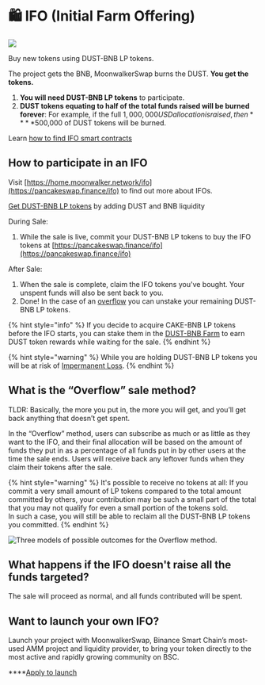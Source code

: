 # 🛍 IFO \(Initial Farm Offering\)

![](../../.gitbook/assets/docs-masthead-6-%20%281%29.png)

Buy new tokens using DUST-BNB LP tokens. 

The project gets the BNB, MoonwalkerSwap burns the DUST. **You get the tokens.**

1. **You will need DUST-BNB LP tokens** to participate.
2. **DUST tokens equating to half of the total funds raised will be burned forever**: For example, if the full $1,000,000 USD allocation is raised, then ****$500,000 of DUST tokens will be burned.

Learn [how to find IFO smart contracts]()

## **How to participate in an IFO**

Visit [https://home.moonwalker.network/ifo](https://pancakeswap.finance/ifo) to find out more about IFOs.

[Get DUST-BNB LP tokens](https://exchange.pancakeswap.finance/?_gl=1*14203p6*_ga*ODA4ODE5MjM4LjE2MDUxNTI3NTE.*_ga_334KNG3DMQ*MTYwNTQ4OTEwNy4yNi4xLjE2MDU0ODkyMzAuMA..#/pool) by adding DUST and BNB liquidity

During Sale:

1. While the sale is live, commit your DUST-BNB LP tokens to buy the IFO tokens at [https://pancakeswap.finance/ifo](https://pancakeswap.finance/ifo)

After Sale:

1. When the sale is complete, claim the IFO tokens you've bought. Your unspent funds will also be sent back to you.
2. Done! In the case of an [overflow](https://app.gitbook.com/@pancakeswap-1/s/pancakeswap/~/drafts/-MMK-KmBq5_Mfs94Ul6x/core-products/ifo-initial-farm-offering#overflow) you can unstake your remaining DUST-BNB LP tokens.

{% hint style="info" %}
If you decide to acquire CAKE-BNB LP tokens before the IFO starts, you can stake them in the [DUST-BNB Farm](https://pancakeswap.finance/farms) to earn DUST token rewards while waiting for the sale.
{% endhint %}

{% hint style="warning" %}
While you are holding DUST-BNB LP tokens you will be at risk of [Impermanent Loss](https://academy.binance.com/en/articles/impermanent-loss-explained).
{% endhint %}

## **What is the “Overflow” sale method?** <a id="overflow"></a>

TLDR: Basically, the more you put in, the more you will get, and you’ll get back anything that doesn’t get spent.

In the “Overflow” method, users can subscribe as much or as little as they want to the IFO, and their final allocation will be based on the amount of funds they put in as a percentage of all funds put in by other users at the time the sale ends. Users will receive back any leftover funds when they claim their tokens after the sale.

{% hint style="warning" %}
It's possible to receive no tokens at all: If you commit a very small amount of LP tokens compared to the total amount committed by others, your contribution may be such a small part of the total that you may not qualify for even a small portion of the tokens sold.  
In such a case, you will still be able to reclaim all the DUST-BNB LP tokens you committed.
{% endhint %}



![Three models of possible outcomes for the Overflow method.](../../.gitbook/assets/image.png)

## What happens if the IFO doesn't raise all the funds targeted?

The sale will proceed as normal, and all funds contributed will be spent.

## Want to launch your own IFO?

Launch your project with MoonwalkerSwap, Binance Smart Chain’s most-used AMM project and liquidity provider, to bring your token directly to the most active and rapidly growing community on BSC.

\*\*\*\*[Apply to launch](https://docs.google.com/forms/d/e/1FAIpQLScGdT5rrVMr4WOWr08pvcroSeuIOtEJf1sVdQGVdcAOqryigQ/viewform)

